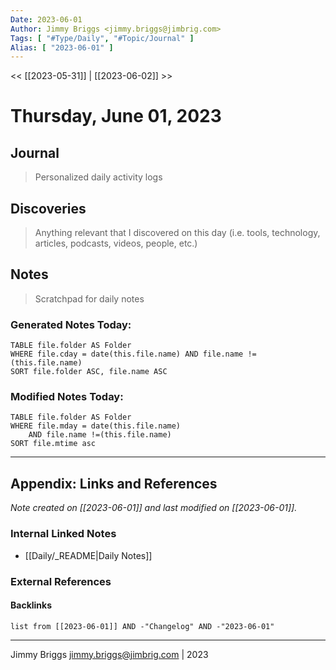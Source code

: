 ```yaml
---
Date: 2023-06-01
Author: Jimmy Briggs <jimmy.briggs@jimbrig.com>
Tags: [ "#Type/Daily", "#Topic/Journal" ]
Alias: [ "2023-06-01" ]
---
```


<< [[2023-05-31]] | [[2023-06-02]] >>

# Thursday, June 01, 2023

## Journal

> Personalized daily activity logs

## Discoveries

> Anything relevant that I discovered on this day (i.e. tools, technology, articles, podcasts, videos, people, etc.)

## Notes

> Scratchpad for daily notes

### Generated Notes Today:

```dataview
TABLE file.folder AS Folder 
WHERE file.cday = date(this.file.name) AND file.name !=(this.file.name) 
SORT file.folder ASC, file.name ASC
```

### Modified Notes Today:

```dataview
TABLE file.folder AS Folder
WHERE file.mday = date(this.file.name) 
	AND file.name !=(this.file.name)
SORT file.mtime asc
```

***

## Appendix: Links and References

*Note created on [[2023-06-01]] and last modified on [[2023-06-01]].*

### Internal Linked Notes

- [[Daily/_README|Daily Notes]]

### External References

#### Backlinks

```dataview
list from [[2023-06-01]] AND -"Changelog" AND -"2023-06-01"
```


***

Jimmy Briggs <jimmy.briggs@jimbrig.com> | 2023